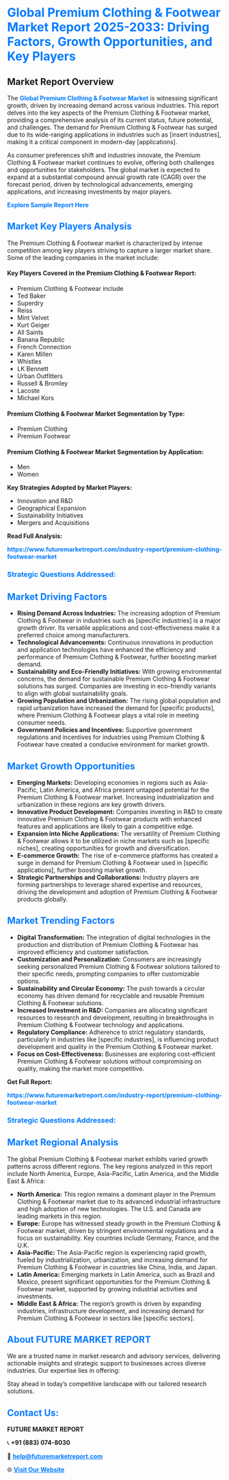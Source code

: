 <h1 style="color: #007BFF;">Global Premium Clothing & Footwear Market Report 2025-2033: Driving Factors, Growth Opportunities, and Key Players</h1>

<section id="overview">
<h2>Market Report Overview</h2>
<p>The <a href="https://www.futuremarketreport.com/industry-report/premium-clothing-footwear-market" style="color: #007BFF; text-decoration: none;"><strong>Global Premium Clothing & Footwear Market</strong></a> is witnessing significant growth, driven by increasing demand across various industries. This report delves into the key aspects of the Premium Clothing & Footwear market, providing a comprehensive analysis of its current status, future potential, and challenges. The demand for Premium Clothing & Footwear has surged due to its wide-ranging applications in industries such as [insert industries], making it a critical component in modern-day [applications].</p>
<p>As consumer preferences shift and industries innovate, the Premium Clothing & Footwear market continues to evolve, offering both challenges and opportunities for stakeholders. The global market is expected to expand at a substantial compound annual growth rate (CAGR) over the forecast period, driven by technological advancements, emerging applications, and increasing investments by major players.</p>
</section>

<section id="overview">
<p><a href="https://www.futuremarketreport.com/request-sample/reportId=100073" style="color: #007BFF; text-decoration: none;"><strong>Explore Sample Report Here</strong></a></p>
</section>

<section id="key-players">
<h2 style="color: #007BFF;">Market Key Players Analysis</h2>
<p>The Premium Clothing & Footwear market is characterized by intense competition among key players striving to capture a larger market share. Some of the leading companies in the market include:</p>
<h4>Key Players Covered in the Premium Clothing & Footwear Report:</h4>
<ul><li>Premium Clothing &amp; Footwear include</li><li>Ted Baker</li><li>Superdry</li><li>Reiss</li><li>Mint Velvet</li><li>Kurt Geiger</li><li>All Saints</li><li>Banana Republic</li><li>French Connection</li><li>Karen Millen</li><li>Whistles</li><li>LK Bennett</li><li>Urban Outfitters</li><li>Russell &amp; Bromley</li><li>Lacoste</li><li>Michael Kors</li></ul>
<h4>Premium Clothing & Footwear Market Segmentation by Type:</h4>
<ul><li>Premium Clothing</li><li>Premium Footwear</li></ul>

<h4>Premium Clothing & Footwear Market Segmentation by Application:</h4>
<ul><li>Men</li><li>Women</li></ul>
<p><strong>Key Strategies Adopted by Market Players:</strong></p>
<ul>
<li>Innovation and R&D</li>
<li>Geographical Expansion</li>
<li>Sustainability Initiatives</li>
<li>Mergers and Acquisitions</li>
</ul>
</section>

<section>
<p><strong>Read Full Analysis: </strong></p><a href="https://www.futuremarketreport.com/industry-report/premium-clothing-footwear-market" style="color: #007BFF; text-decoration: none;"><strong>https://www.futuremarketreport.com/industry-report/premium-clothing-footwear-market</strong></a>
<h3 style="color: #007BFF;">Strategic Questions Addressed:</h3>
</section>

<section id="driving-factors">
<h2 style="color: #007BFF;">Market Driving Factors</h2>
<ul>
<li><strong>Rising Demand Across Industries:</strong> The increasing adoption of Premium Clothing & Footwear in industries such as [specific industries] is a major growth driver. Its versatile applications and cost-effectiveness make it a preferred choice among manufacturers.</li>
<li><strong>Technological Advancements:</strong> Continuous innovations in production and application technologies have enhanced the efficiency and performance of Premium Clothing & Footwear, further boosting market demand.</li>
<li><strong>Sustainability and Eco-Friendly Initiatives:</strong> With growing environmental concerns, the demand for sustainable Premium Clothing & Footwear solutions has surged. Companies are investing in eco-friendly variants to align with global sustainability goals.</li>
<li><strong>Growing Population and Urbanization:</strong> The rising global population and rapid urbanization have increased the demand for [specific products], where Premium Clothing & Footwear plays a vital role in meeting consumer needs.</li>
<li><strong>Government Policies and Incentives:</strong> Supportive government regulations and incentives for industries using Premium Clothing & Footwear have created a conducive environment for market growth.</li>
</ul>
</section>

<section id="growth-opportunities">
<h2 style="color: #007BFF;">Market Growth Opportunities</h2>
<ul>
<li><strong>Emerging Markets:</strong> Developing economies in regions such as Asia-Pacific, Latin America, and Africa present untapped potential for the Premium Clothing & Footwear market. Increasing industrialization and urbanization in these regions are key growth drivers.</li>
<li><strong>Innovative Product Development:</strong> Companies investing in R&D to create innovative Premium Clothing & Footwear products with enhanced features and applications are likely to gain a competitive edge.</li>
<li><strong>Expansion into Niche Applications:</strong> The versatility of Premium Clothing & Footwear allows it to be utilized in niche markets such as [specific niches], creating opportunities for growth and diversification.</li>
<li><strong>E-commerce Growth:</strong> The rise of e-commerce platforms has created a surge in demand for Premium Clothing & Footwear used in [specific applications], further boosting market growth.</li>
<li><strong>Strategic Partnerships and Collaborations:</strong> Industry players are forming partnerships to leverage shared expertise and resources, driving the development and adoption of Premium Clothing & Footwear products globally.</li>
</ul>
</section>

<section id="trending-factors">
<h2 style="color: #007BFF;">Market Trending Factors</h2>
<ul>
<li><strong>Digital Transformation:</strong> The integration of digital technologies in the production and distribution of Premium Clothing & Footwear has improved efficiency and customer satisfaction.</li>
<li><strong>Customization and Personalization:</strong> Consumers are increasingly seeking personalized Premium Clothing & Footwear solutions tailored to their specific needs, prompting companies to offer customizable options.</li>
<li><strong>Sustainability and Circular Economy:</strong> The push towards a circular economy has driven demand for recyclable and reusable Premium Clothing & Footwear solutions.</li>
<li><strong>Increased Investment in R&D:</strong> Companies are allocating significant resources to research and development, resulting in breakthroughs in Premium Clothing & Footwear technology and applications.</li>
<li><strong>Regulatory Compliance:</strong> Adherence to strict regulatory standards, particularly in industries like [specific industries], is influencing product development and quality in the Premium Clothing & Footwear market.</li>
<li><strong>Focus on Cost-Effectiveness:</strong> Businesses are exploring cost-efficient Premium Clothing & Footwear solutions without compromising on quality, making the market more competitive.</li>
</ul>
</section>

<section>
<p><strong>Get Full Report: </strong></p><a href="https://www.futuremarketreport.com/industry-report/premium-clothing-footwear-market" style="color: #007BFF; text-decoration: none;"><strong>https://www.futuremarketreport.com/industry-report/premium-clothing-footwear-market</strong></a>
<h3 style="color: #007BFF;">Strategic Questions Addressed:</h3>
</section>


<section id="regional-analysis">
<h2 style="color: #007BFF;">Market Regional Analysis</h2>
<p>The global Premium Clothing & Footwear market exhibits varied growth patterns across different regions. The key regions analyzed in this report include North America, Europe, Asia-Pacific, Latin America, and the Middle East & Africa:</p>
<ul>
<li><strong>North America:</strong> This region remains a dominant player in the Premium Clothing & Footwear market due to its advanced industrial infrastructure and high adoption of new technologies. The U.S. and Canada are leading markets in this region.</li>
<li><strong>Europe:</strong> Europe has witnessed steady growth in the Premium Clothing & Footwear market, driven by stringent environmental regulations and a focus on sustainability. Key countries include Germany, France, and the U.K.</li>
<li><strong>Asia-Pacific:</strong> The Asia-Pacific region is experiencing rapid growth, fueled by industrialization, urbanization, and increasing demand for Premium Clothing & Footwear in countries like China, India, and Japan.</li>
<li><strong>Latin America:</strong> Emerging markets in Latin America, such as Brazil and Mexico, present significant opportunities for the Premium Clothing & Footwear market, supported by growing industrial activities and investments.</li>
<li><strong>Middle East & Africa:</strong> The region’s growth is driven by expanding industries, infrastructure development, and increasing demand for Premium Clothing & Footwear in sectors like [specific sectors].</li>
</ul>
</section>

<footer>
<h2 style="color: #007BFF;">About FUTURE MARKET REPORT</h2>
<p>We are a trusted name in market research and advisory services, delivering actionable insights and strategic support to businesses across diverse industries. Our expertise lies in offering:</p>

<p>Stay ahead in today’s competitive landscape with our tailored research solutions.</p>

<h2 style="color: #007BFF;">Contact Us:</h2>
<p><strong>FUTURE MARKET REPORT</strong></p>
<p>📞 <strong>+91 (883) 074-8030</strong></p>
<p>📧 <strong><a href="mailto:help@futuremarketreport.com" style="color: #007BFF;">help@futuremarketreport.com</a></strong></p>
<p>🌐 <strong><a href="https://www.futuremarketreport.com/" style="color: #007BFF;">Visit Our Website</a></strong></p>
</footer>
